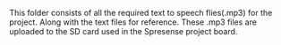 This folder consists of all the required text to speech flies(.mp3) for the project. Along with the text files for reference. 
These .mp3 files are uploaded to the SD card used in the Spresense project board.
